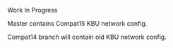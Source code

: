 Work In Progress

Master contains Compat15 KBU network config.

Compat14 branch will contain old KBU network config.
